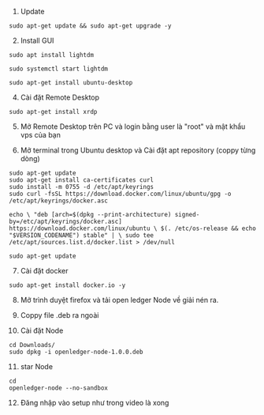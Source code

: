 
1. Update

```
sudo apt-get update && sudo apt-get upgrade -y
```
2. Install GUI

```
sudo apt install lightdm
```
```
sudo systemctl start lightdm
```
```
sudo apt-get install ubuntu-desktop
```

4. Cài đặt Remote Desktop
```
sudo apt-get install xrdp
```

5. Mở Remote Desktop trên PC và login bằng user là "root" và mật khẩu vps của bạn

6. Mở terminal trong Ubuntu desktop và Cài đặt apt repository (coppy từng dòng)
   
```
sudo apt-get update
sudo apt-get install ca-certificates curl
sudo install -m 0755 -d /etc/apt/keyrings
sudo curl -fsSL https://download.docker.com/linux/ubuntu/gpg -o /etc/apt/keyrings/docker.asc
```

```
echo \ "deb [arch=$(dpkg --print-architecture) signed-by=/etc/apt/keyrings/docker.asc] https://download.docker.com/linux/ubuntu \ $(. /etc/os-release && echo "$VERSION_CODENAME") stable" | \ sudo tee /etc/apt/sources.list.d/docker.list > /dev/null
```

```
sudo apt-get update
```

7. Cài đặt docker

```
sudo apt-get install docker.io -y
```

8. Mở trình duyệt firefox và tải open ledger Node về giải nén ra.
   
9. Coppy file .deb ra ngoài
    
10. Cài đặt Node

```
cd Downloads/
sudo dpkg -i openledger-node-1.0.0.deb
```
11. star Node

```
cd
openledger-node --no-sandbox
```

12. Đăng nhập vào setup như trong video là xong



